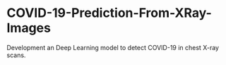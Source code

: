 # COVID-19-Prediction-From-XRay-Images
 Development an Deep Learning model to detect COVID-19 in chest X-ray scans.
